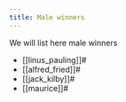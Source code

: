 ```yaml
---
title: Male winners
---
```


We will list here male winners
* [[linus_pauling]]#
* [[alfred_fried]]#
* [[jack_kilby]]#
* [[maurice]]#
